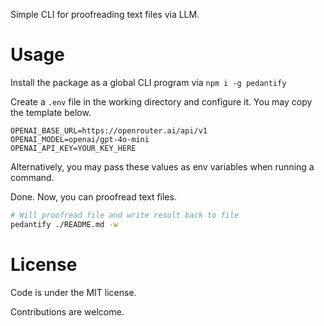 Simple CLI for proofreading text files via LLM.

# Usage

Install the package as a global CLI program via `npm i -g pedantify`

Create a `.env` file in the working directory and configure it. You may copy the template below.

```
OPENAI_BASE_URL=https://openrouter.ai/api/v1
OPENAI_MODEL=openai/gpt-4o-mini
OPENAI_API_KEY=YOUR_KEY_HERE
```

Alternatively, you may pass these values as env variables when running a command.

Done. Now, you can proofread text files.

```sh
# Will proofread file and write result back to file
pedantify ./README.md -w
```

# License

Code is under the MIT license.

Contributions are welcome.